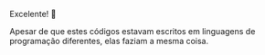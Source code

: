 Excelente! :clap:

Apesar de que estes códigos estavam escritos em linguagens de programação diferentes, elas faziam a mesma coisa.
